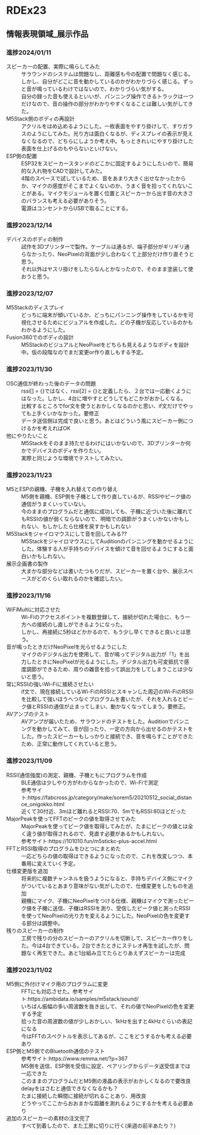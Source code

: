 # RDEx23
 ## 情報表現領域_展示作品

### 進捗2024/01/11
<dl>
   <dt>スピーカーの配置、実際に鳴らしてみた</dt>
      <dd>サラウンドのシステムは問題なし、距離感も今の配置で問題なく感じる。</dd>
      <dd>しかし、自分がどこに音を動かしているのかがわかりづらく感じる。ずっと音が鳴っているわけではないので、わかりづらい気がする。</dd>
      <dd>自分の録った音も使えるといいが、パンニング操作できるトラックは一つだけなので、音の操作の部分がわかりやすくなることは難しい気がしてきた。</dd>

   <dt>M5Stack側のボディの再設計</dt>
      <dd>アクリルをはめ込めるようにした。一枚表面をやすり掛けして、すりガラスのようにしてみた。光り方は面白くなるが、ディスプレイの表示が見えなくなるので、どちらにしようか考え中。もっときれいにやすり掛けした表面を仕上げるのもやらないといけない。</dd>

   <dt>ESP側の配置</dt>
      <dd>ESP32をスピーカースタンドのどこかに固定するようにしたいので、簡易的な入れ物をCADで設計してみた。</dd>
      <dd>4階のスペースで試しているため、音をあまり大きく出せなかったからか、マイクの感度がそこまでよくないのか、うまく音を拾ってくれないことがある。マイクモジュールを置く位置とスピーカーから出す音の大きさのバランスも考える必要がありそう。</dd>
      <dd>電源はコンセントからUSBで取ることにする。</dd>

</dl>

### 進捗2023/12/14
<dl>
	<dt>デバイスのボディの制作</dt>
   	<dd>試作を3Dプリンターで製作。ケーブルは通るが、端子部分がギリギリ通らなかったり、NeoPixelの背面が少し合わなくて上部分だけ作り直そうと思う。</dd>
      <dd>それ以外はヤスリ掛けをしたらなんとかなったので、そのまま塗装して使おうと思う。</dd>
</dl>

### 進捗2023/12/07
<dl>
   <dt>M5Stackのディスプレイ</dt>
   <dd>どっちに端末が傾いているか、どっちにパンニング操作をしているかを可視化させるためにビジュアルを作成した。どの子機が反応しているのかもわかるようにした。</dd>

   <dt>Fusion360でのボディの設計</dt>
   <dd>M5StackのビジュアルとNeoPixelをどちらも見えるようなボディを設計中。仮の段階なのでまだ変更or作り直しもする予定。</dd>
</dl>

### 進捗2023/11/30
<dl>
   <dt>OSC通信が終わった後のデータの問題</dt>
   <dd>rssi[] = {}ではなく、rssi[2] = {}と定義したら、２台では一応動くようにはなった。しかし、4台に増やすとどうしてもどこかがおかしくなる。</dd>
   <dd>比較するところでfor文を使うとおかしくなるのかと思い、if文だけでやっても上手くいかなかった。要修正</dd>
   <dd>データ送信側は完成で良いと思う。あとはどういう風にスピーカー側につけるかを考えればOK</dd>
   
   <dt>他にやりたいこと</dt>
   <dd>M5Stackをそのまま持たせるわけにはいかないので、3Dプリンターか何かでデバイスのボディを作りたい。</dd>
   <dd>実際と同じような環境でテストしてみたい。</dd>
</dl>

### 進捗2023/11/23
<dl>
   <dt>M5とESPの親機、子機を入れ替えての作り替え</dt>
   <dd>M5側を親機、ESP側を子機として作り直しているが、RSSIやピーク値の通信がうまくいっていない。</dd>
   <dd>今のままのプログラムだと通信に成功しても、子機に近づいた後に離れてもRSSIの値が弱くならないので、明暗での調節がうまくいかないかもしれない、もしかしたら仕様を戻すかもしれない</dd>
   
   <dt>M5Stackをジャイロマウスにして音を回してみる??</dt>
   <dd>M5StackをジャイロマウスにしてAuditionのパンニングを動かせるようにした。体験する人が手持ちのデバイスを傾けて音を回せるようにすると面白いかもしれない。</dd>

   <dt>展示企画書の製作</dt>
   <dd>大まかな部分などは書いたつもりだが、スピーカーを置く台や、展示スペースがどのくらい取れるのかを確認したい。</dd>
</dl>

### 進捗2023/11/16
<dl>
   <dt>WiFiMultiに対応させた</dt>
   <dd>Wi-Fiのアクセスポイントを複数登録して、接続が切れた場合に、もう一方への接続のし直しができるようになった。</dd>
   <dd>しかし、再接続に5秒ほどかかるので、もう少し早くできると良いとは思う。</dd>

   <dt>音が鳴ったときだけNeoPixelを光らせるようにした</dt>
   <dd>マイクのデジタル出力を使用して、音が鳴ってデジタル出力が「1」を出力したときにNeoPixelが光るようにした。デジタル出力も可変抵抗で感度調節ができるため、周りの雑音を拾って誤出力をしてしまうことは少ないと思う。</dd>

   <dt>常にRSSIの強いWi-Fiに接続させたい</dt>
   <dd>if文で、現在接続しているWi-FiのRSSIとスキャンした周辺のWi-FiのRSSIを比較して強いほうへつなぐプログラムを書いたが、それを入れるとピーク値とRSSIの通信が止まってしまい、動かなくなってしまう。要修正。</dt>

   <dt>AVアンプのテスト</dt>
   <dd>AVアンプが届いたため、サラウンドのテストをした。Auditionでパンニングを動かしてみて、音が回ったり、一定の方向から出せるのかテストをした。作ったスピーカーもしっかりと接続でき、音を鳴らすことができたため、正常に動作してくれていると思う。</dd>
</dl>


### 進捗2023/11/09  
<dl>
   <dt>RSSI(通信強度)の測定、親機、子機ともにプログラムを作成</dt>
      <dd>BLE通信は少しやり方がわからなかったので、Wi-Fiで測定</dd>
      <dd>参考サイト:https://fabcross.jp/category/make/sorem5/20210512_social_distance_onigokko.html</dd>
      <dd>近くて30付近、3mほど離れるとRSSI:70、5mでもRSSI:80ほどだった</dd>
   
   <dt>MajorPeakを使ってFFTのピークの値を取得させてみた</dt>
      <dd>MajorPeakを使ってピーク値を取得してみたが、たまにピークの値とは全く違う値が取得されるので、見直す必要があるかもしれない。</dd>
      <dd>参考サイト:https://101010.fun/m5stickc-plus-accel.html</dd>

   <dt>FFTとRSSI取得のプログラムをひとつにまとめた</dt>
      <dd>一応どちらの値の取得はできるようになったので、これを改変しつつ、本番用に変えていく予定。</dd>

   <dt>仕様変更版を追加</dt>
      <dd>将来的に複数チャンネルを扱うようになると、手持ちデバイス側にマイクがついているとあまり意味がない気がしたので、仕様変更をしたものを追加</dd>
      <dd>親機にマイク、子機にNeoPixelをつける仕様、親機はマイクで測ったピーク値を子機に送信、子機はRSSIを測り、受信したピーク値と測ったRSSIを使ってNeoPixelの光り方を変えるようにした。NeoPixelの色を変更する部分は調整中。</dd>

   <dt>残りのスピーカーの制作</dt>
      <dd>工房で残りの分のスピーカーのアクリルを切断して、スピーカー作りをした。今は4台できている。2台できたときにステレオ再生を試したが、問題なく再生できた。あと1台組み立てたらとりあえずスピーカーは完成</dd>
</dl>


 ### 進捗2023/11/02
 <dl>
   <dt>M5側に外付けマイク用のプログラムに変更</dt>
      <dd>FFTにも対応させた。参考サイト:https://ambidata.io/samples/m5stack/sound/</dd>
      <dd>いちばん振幅の多い周波数を抜き出して、それの値でNeoPixelの色を変更する予定</dd>
      <dd>拾った音の周波数の値が少しおかしい、1kHzを出すと4kHzぐらいの表記になる</dd>
      <dd>今はFFTのスペクトルを表示してあるが、ここをどうするかも考える必要あり</dd>

   <dt>ESP側とM5側でのBluetooth通信のテスト</dt>
      <dd>参考サイト:https://www.remma.net/?p=367</dd>
      <dd>M5側を送信、ESP側を受信に設定、ペアリングからデータ送受信までは一応できた</dd>
      <dd>このままのプログラムだとM5側の液晶の表示がおかしくなるので要改良</dd>
      <dd>delayをはさむと通信できなくなるかも？</dd>
      <dd>たまに接続した瞬間に接続が切れることあり、用改良</dd>
      <dd>どうやってここからおおまかな距離を測れるようにするかを考える必要あり</dd>

   <dt>追加のスピーカーの素材の注文完了</dt>
      <dd>すべて到着したので、また工房に切りに行く(来週の前半あたり？)</dd>
</dl>


